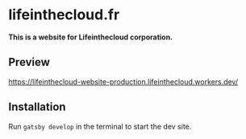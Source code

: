 # lifeinthecloud.fr

**This is a website for Lifeinthecloud corporation.**

## Preview

https://lifeinthecloud-website-production.lifeinthecloud.workers.dev/

## Installation

Run `gatsby develop` in the terminal to start the dev site.
